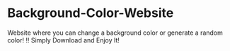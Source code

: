 # Background-Color-Website

Website where you can change a background color or generate a random color!
!!
Simply Download and Enjoy It!

